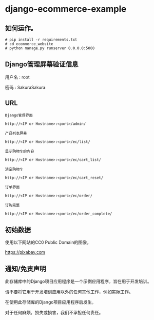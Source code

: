 # django-ecommerce-example


## 如何运作。

```
# pip install -r requirements.txt
# cd ecommerce_website
# python manage.py runserver 0.0.0.0:5000
```


## Django管理屏幕验证信息

用户名 : root

密码 : SakuraSakura

## URL

```
Django管理界面

http://<IP or Hostname>:<port>/admin/

产品列表屏幕

http://<IP or Hostname>:<port>/ec/list/

显示购物车的内容

http://<IP or Hostname>:<port>/ec/cart_list/

清空购物车

http://<IP or Hostname>:<port>/ec/cart_reset/

订单界面

http://<IP or Hostname>:<port>/ec/order/

订购完整

http://<IP or Hostname>:<port>/ec/order_complete/
```

## 初始数据

  使用以下网站的CC0 Public Domain的图像。

  https://pixabay.com

## 通知/免责声明

此存储库中的Django项目应用程序是一个示例应用程序，旨在用于开发培训。

请不要将它用于开发培训应用以外的任何其他工作，例如实际工作。

在使用此存储库的Django项目应用程序后发生，

对于任何麻烦，损失或损害，我们不承担任何责任。
